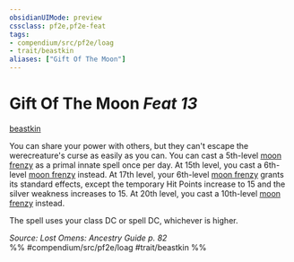 ```yaml
---
obsidianUIMode: preview
cssclass: pf2e,pf2e-feat
tags:
- compendium/src/pf2e/loag
- trait/beastkin
aliases: ["Gift Of The Moon"]
---
```

# Gift Of The Moon  *Feat 13*  
[beastkin](beastkin-loag.md "Beastkin Ancestry & Heritage Trait")  


You can share your power with others, but they can't escape the werecreature's curse as easily as you can. You can cast a 5th-level [moon frenzy](Reference/Compendium/Spells/moon-frenzy.md) as a primal innate spell once per day. At 15th level, you cast a 6th-level [moon frenzy](Reference/Compendium/Spells/moon-frenzy.md) instead. At 17th level, your 6th-level [moon frenzy](Reference/Compendium/Spells/moon-frenzy.md) grants its standard effects, except the temporary Hit Points increase to 15 and the silver weakness increases to 15. At 20th level, you cast a 10th-level [moon frenzy](Reference/Compendium/Spells/moon-frenzy.md) instead.

The spell uses your class DC or spell DC, whichever is higher.

*Source: Lost Omens: Ancestry Guide p. 82*  
%% #compendium/src/pf2e/loag #trait/beastkin %%